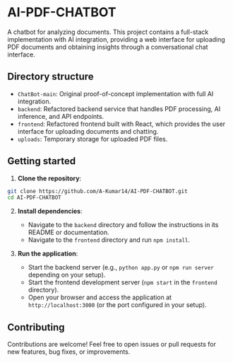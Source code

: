 # AI-PDF-CHATBOT

A chatbot for analyzing documents. This project contains a full-stack implementation with AI integration, providing a web interface for uploading PDF documents and obtaining insights through a conversational chat interface.

## Directory structure

- `ChatBot-main`: Original proof-of-concept implementation with full AI integration.
- `backend`: Refactored backend service that handles PDF processing, AI inference, and API endpoints.
- `frontend`: Refactored frontend built with React, which provides the user interface for uploading documents and chatting.
- `uploads`: Temporary storage for uploaded PDF files.

## Getting started

1. **Clone the repository**:

```bash
git clone https://github.com/A-Kumar14/AI-PDF-CHATBOT.git
cd AI-PDF-CHATBOT
```

2. **Install dependencies**:
   - Navigate to the `backend` directory and follow the instructions in its README or documentation.
   - Navigate to the `frontend` directory and run `npm install`.

3. **Run the application**:
   - Start the backend server (e.g., `python app.py` or `npm run server` depending on your setup).
   - Start the frontend development server (`npm start` in the `frontend` directory).
   - Open your browser and access the application at `http://localhost:3000` (or the port configured in your setup).

## Contributing

Contributions are welcome! Feel free to open issues or pull requests for new features, bug fixes, or improvements.
